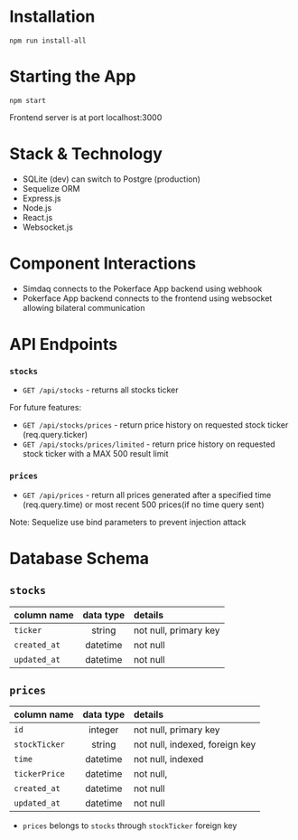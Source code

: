 # Installation

```
npm run install-all
```

# Starting the App

```
npm start
```

Frontend server is at port localhost:3000

# Stack & Technology

- SQLite (dev) can switch to Postgre (production)
- Sequelize ORM
- Express.js
- Node.js
- React.js
- Websocket.js

# Component Interactions

- Simdaq connects to the Pokerface App backend using webhook
- Pokerface App backend connects to the frontend using websocket allowing bilateral communication

# API Endpoints

### `stocks`

- `GET /api/stocks` - returns all stocks ticker

For future features:

- `GET /api/stocks/prices` - return price history on requested stock ticker (req.query.ticker)
- `GET /api/stocks/prices/limited` - return price history on requested stock ticker with a MAX 500 result limit

### `prices`

- `GET /api/prices` - return all prices generated after a specified time (req.query.time) or most recent 500 prices(if no time query sent)

Note: Sequelize use bind parameters to prevent injection attack

# Database Schema

## `stocks`

| column name  | data type | details               |
| :----------- | :-------: | :-------------------- |
| `ticker`     |  string   | not null, primary key |
| `created_at` | datetime  | not null              |
| `updated_at` | datetime  | not null              |

## `prices`

| column name   | data type | details                        |
| :------------ | :-------: | :----------------------------- |
| `id`          |  integer  | not null, primary key          |
| `stockTicker` |  string   | not null, indexed, foreign key |
| `time`        | datetime  | not null, indexed              |
| `tickerPrice` | datetime  | not null,                      |
| `created_at`  | datetime  | not null                       |
| `updated_at`  | datetime  | not null                       |

- `prices` belongs to `stocks` through `stockTicker` foreign key
